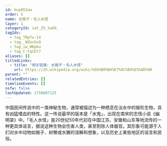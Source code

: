 ```yaml
---
id: kup852uw
order: 5
name: 水猴子・毛人水怪
layer: 1
categoryId: cat_ZX_twUO_
tagIds:
  - tag_TRpfu-I4
  - tag__NZec6vQ
  - tag_iw_Wbpbu
  - tag_C-tqCEt7
aliases: []
titledLinks:
  - title: "相关链接: 水猴子・毛人水怪"
    url: https://zh.wikipedia.org/wiki/%E6%B0%B4%E7%8C%B4%E5%AD%90
parent: ""
relatedEntries: []
timelineEvents: []
nsfw: false
lastUpdated: 1758087125
---
```


中国民间传说中的一类神秘生物，通常被描述为一种栖息在淡水中的猴形生物，具有凶猛嗜血的特性。这一传说最早的版本是「水鬼」，出现在南宋的志怪小说《幽明录》中。「毛人水怪」是20世纪50年代初在中国江苏、安徽和山东等地流传的一种更具体谣言，据说这种生物会伤害人类，甚至割除人体器官。其形象可能源于人们对水中动物如猴子、树懒或水獭的误解和想象，以及历史上某些地区的谣言和民俗。